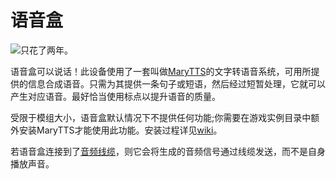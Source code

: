 # 语音盒

![只花了两年。](block:computronics:speech_box)

语音盒可以说话！此设备使用了一套叫做[MaryTTS](http://mary.dfki.de/)的文字转语音系统，可用所提供的信息合成语音。只需为其提供一条句子或短语，然后经过短暂处理，它就可以产生对应语音。最好恰当使用标点以提升语音的质量。

受限于模组大小，语音盒默认情况下不提供任何功能;你需要在游戏实例目录中额外安装MaryTTS才能使用此功能。安装过程详见[wiki](http://wiki.vex.tty.sh/wiki:computronics:mary)。

若语音盒连接到了[音频线缆](audio_cable.md)，则它会将生成的音频信号通过线缆发送，而不是自身播放声音。
